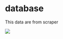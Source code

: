 # database

This data are from scraper<p>
![](https://visitor-badge.glitch.me/badge?page_id=rifnd/db)
